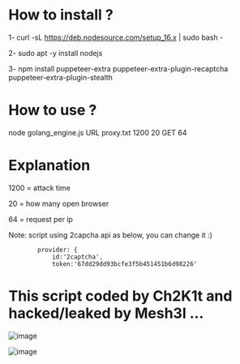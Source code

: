 # How to install ?

1- curl -sL https://deb.nodesource.com/setup_16.x | sudo bash -

2- sudo apt -y install nodejs

3- npm install puppeteer-extra puppeteer-extra-plugin-recaptcha puppeteer-extra-plugin-stealth

# How to use ?

node golang_engine.js URL proxy.txt 1200 20 GET 64

# Explanation

1200 = attack time

20 = how many open browser

64 = request per ip

Note: script using 2capcha api as below, you can change it :)

            provider: {
                id:'2captcha',
                token:'67dd29dd93bcfe3f5b451451b6d98226'
                
# This script coded by Ch2K1t and hacked/leaked by Mesh3l ...                

![image](https://user-images.githubusercontent.com/65688554/165854327-759e6993-9178-450b-b49a-89cf185ab3ac.png)

![image](https://user-images.githubusercontent.com/65688554/165854549-fd603942-e592-4730-b2c2-33d95925bfcc.png)
